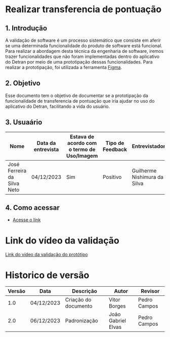 # Realizar transferencia de pontuação

## 1. Introdução

A validação de software é um processo sistemático que consiste em aferir se uma determinada funcionalidade do produto de software está funcional. Para realizar a abordagem desta técnica da engenharia de software, iremos trazer funcionalidades que não foram implementadas dentro do aplicativo do Detran por meio de uma prototipação dessas funcionalidades. Para realizar a prototipação, foi utilizada a ferramenta [Figma](https://www.figma.com).

## 2. Objetivo

Esse documento tem o objetivo de documentar se a prototipação da funcionalidade de transferencia de pontuação que  iria ajudar no uso do aplicativo do Detran, facilitando a vida do usuário.

## 3. Usuaário

| Nome | Data da entrevista       | Estava de acordo com o termo de Uso/Imagem                 | Tipo de Feedback              | Entrevistador |
| ------ | ---------- | -------------------------- | ------------------- | ------- |
| José Ferreira da Silva Neto   | 04/12/2023 | Sim     | Positivo | Guilherme Nishimura da Silva |

## 4. Como acessar

- [Acesse o link](https://www.figma.com/proto/ndvwMYStf855nCCSMSD0Il/Detran---Proto-(Copy)?type=design&node-id=1-2&t=oVzf1QRiroodeE0G-0&scaling=scale-down&pa)

# Link do vídeo da validação

[Link do vídeo da validação do protótipo](https://unbbr-my.sharepoint.com/personal/200030264_aluno_unb_br/_layouts/15/stream.aspx?id=%2Fpersonal%2F200030264%5Faluno%5Funb%5Fbr%2FDocuments%2FV%C3%ADdeo%20sem%20t%C3%ADtulo%20%289%29%2Emp4&referrer=StreamWebApp%2EWeb&referrerScenario=AddressBarCopied%2Eview)


# Historico de versão

| Versão | Data       | Descrição                  | Autor               | Revisor |
| ------ | ---------- | -------------------------- | ------------------- | ------- |
| 1.0    | 04/12/2023 | Criação do documento       | Vitor Borges | Pedro Campos   |
| 2.0    | 06/12/2023 | Padronização               | João Gabriel Elvas | Pedro Campos   |
